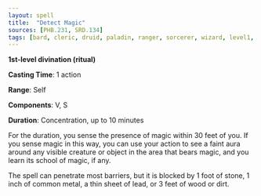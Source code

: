 ```yaml
---
layout: spell
title:  "Detect Magic"
sources: [PHB.231, SRD.134]
tags: [bard, cleric, druid, paladin, ranger, sorcerer, wizard, level1, ritual, divination]
---
```


**1st-level divination (ritual)**

**Casting Time**: 1 action

**Range**: Self

**Components**: V, S

**Duration**: Concentration, up to 10 minutes

For the duration, you sense the presence of magic within 30 feet of you. If you sense magic in this way, you can use your action to see a faint aura around any visible creature or object in the area that bears magic, and you learn its school of magic, if any.

The spell can penetrate most barriers, but it is blocked by 1 foot of stone, 1 inch of common metal, a thin sheet of lead, or 3 feet of wood or dirt.
